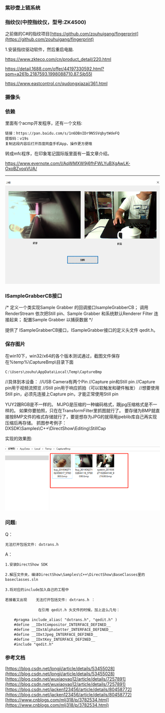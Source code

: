 ### 紫砂壶上链系统


### 指纹仪(中控指纹仪，型号:ZK4500)


之前做的C#的指纹项目[https://github.com/zouhuigang/fingerprint](https://github.com/zouhuigang/fingerprint)


1.安装指纹驱动软件，然后重启电脑.

https://www.zkteco.com/cn/product_detail/220.html

https://detail.1688.com/offer/44197330592.html?spm=a261b.2187593.1998088710.87.Sjb55l

https://www.eastcontrol.cn/qudongxiazai/361.html




### 摄像头


### 依赖

里面有个acmp开发程序，还有一个文档:

	链接：https://pan.baidu.com/s/1n6DBnIDr9N5SVqbytWdeFQ 
	提取码：v19s 
	复制这段内容后打开百度网盘手机App，操作更方便哦

转成mfc程序，在印象笔记国际版里面有一篇文章介绍。

https://www.evernote.com/l/AqWMXW9j6fhFWLYuBXgAwLK-OxoBZvoqVUA/


---






![images](./images/1.png)



### ISampleGrabberCB接口


/*
定义一个类实现Sample Grabber 的回调接口IsampleGrabberCB；
调用RenderStream 依次把Still pin、Sample Grabber 和系统默认Renderer Filter 连接起来；
配置Sample Grabber 以捕获数据
*/


提供了 ISampleGrabberCB接口，ISampleGrabber接口的定义头文件 qedit.h。




### 保存图片

在win10下，win32/x64的各个版本测试通过，截图文件保存在%temp%\CaptureBmp\目录下面

	C:\Users\zouhu\AppData\Local\Temp\CaptureBmp



//具体到本设备：
//USB Camera有两个Pin
//Capture pin和Still pin
//Capture pin用于视频流预览
//Still pin用于响应抓拍（可以软触发和硬件触发）
//想要使用Still pin，必须先连接上Capture pin，才能正常使用Still pin


YUY2跟RGB是不一样的。
MJPG是压缩的一种编码格式，跟jpg压缩格式是不一样的。
如果你要拍照，只在在TransformFilter里抓图就行了。
要存储为BMP就直接按BMP文件的格式存储就行了，要是想存为JPG的就得用jpeblib库自己再实现压缩后再存储。
抓图参考例子：DXSDK\Samples\C++\DirectShow\Editing\StillCap


实现的效果图:


![images](./images/2.png)



### 问题:

Q：

	无法打开包括文件: dxtrans.h


A：

	1.安装DirectShow SDK
	
	2.解压文件夹，编译DirectShow\Samples\C++\DirectShow\BaseClasses里的baseclasses.sln
	
	3.将对应的include加入自己的工程中
	
	若接着又出现    无法打开包括文件: dxtrans.h ：
	
	               在引用 qedit.h 头文件的时候，加上这么几句：
	
		#pragma include_alias( "dxtrans.h", "qedit.h" )
		#define __IDxtCompositor_INTERFACE_DEFINED__
		#define __IDxtAlphaSetter_INTERFACE_DEFINED__
		#define __IDxtJpeg_INTERFACE_DEFINED__
		#define __IDxtKey_INTERFACE_DEFINED__
		#include "qedit.h"


### 参考文档

[https://blog.csdn.net/longji/article/details/53455028](https://blog.csdn.net/longji/article/details/53455028)
[https://blog.csdn.net/wuxiaoyao12/article/details/7257891](https://blog.csdn.net/wuxiaoyao12/article/details/7257891)
[https://blog.csdn.net/jacken123456/article/details/80458772](https://blog.csdn.net/jacken123456/article/details/80458772)
[https://www.cnblogs.com/mlj318/p/3782534.html](https://www.cnblogs.com/mlj318/p/3782534.html)